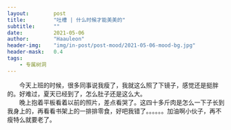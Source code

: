 ```yaml
---
layout:        post
title:         "吐槽 | 什么时候才能美美的"
subtitle:      ""
date:          2021-05-06
author:        "Haauleon"
header-img:    "img/in-post/post-mood/2021-05-06-mood-bg.jpg"
header-mask:   0.4
tags:
    - 专属树洞
---
```


&emsp;&emsp;今天上班的时候，很多同事说我瘦了，我就这么照了下镜子，感觉还是挺胖的。好难过，夏天已经到了，怎么肚子还是这么大。         
&emsp;&emsp;晚上抱着平板看着以前的照片，差点看哭了。这四十多斤肉是怎么一下子长到我身上的，再看看书架上的一排排零食，好吧我错了。。。。。。加油啊小伙子，再不瘦特么就要老了。